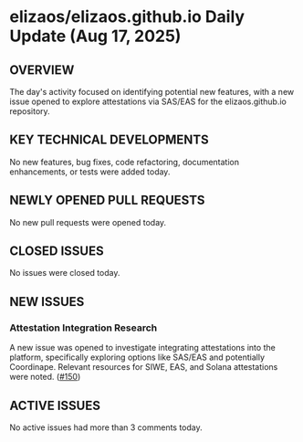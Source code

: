 # elizaos/elizaos.github.io Daily Update (Aug 17, 2025)
## OVERVIEW 
The day's activity focused on identifying potential new features, with a new issue opened to explore attestations via SAS/EAS for the elizaos.github.io repository.

## KEY TECHNICAL DEVELOPMENTS
No new features, bug fixes, code refactoring, documentation enhancements, or tests were added today.

## NEWLY OPENED PULL REQUESTS
No new pull requests were opened today.

## CLOSED ISSUES
No issues were closed today.

## NEW ISSUES
### Attestation Integration Research
A new issue was opened to investigate integrating attestations into the platform, specifically exploring options like SAS/EAS and potentially Coordinape. Relevant resources for SIWE, EAS, and Solana attestations were noted. ([#150](https://github.com/elizaos/elizaos.github.io/issues/150))

## ACTIVE ISSUES
No active issues had more than 3 comments today.